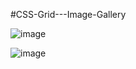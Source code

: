 #CSS-Grid---Image-Gallery

![image](https://user-images.githubusercontent.com/51326421/102672967-f41f0080-41c4-11eb-9a55-a0ea33911620.png)

![image](https://user-images.githubusercontent.com/51326421/102687626-f44de900-4222-11eb-9983-9436b9718c31.png)


